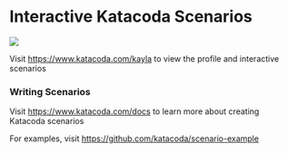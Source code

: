 # Interactive Katacoda Scenarios

[![](http://shields.katacoda.com/katacoda/kayla/count.svg)](https://www.katacoda.com/kayla "Get your profile on Katacoda.com")

Visit https://www.katacoda.com/kayla to view the profile and interactive scenarios

### Writing Scenarios
Visit https://www.katacoda.com/docs to learn more about creating Katacoda scenarios

For examples, visit https://github.com/katacoda/scenario-example
